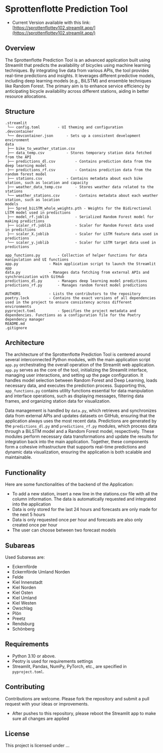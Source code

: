 # Sprottenflotte Prediction Tool

- Current Version available with this link: [https://sprottenflottev102.streamlit.app/](https://sprottenflottev102.streamlit.app/)

## Overview

The Sprottenflotte Prediction Tool is an advanced application built using Streamlit that predicts the availability of bicycles using machine learning techniques. By integrating live data from various APIs, the tool provides real-time predictions and insights. It leverages different predictive models, including deep learning models (e.g., BiLSTM) and ensemble techniques like Random Forest. The primary aim is to enhance service efficiency by anticipating bicycle availability across different stations, aiding in better resource allocations.

## Structure

```
.streamlit
 └── config.toml		- UI theming and configuration
.devcontainer
 └── devcontainer.json		- Sets up a consistent development environment
data
 ├── bike_to_weather_station.csv
 ├── data_temp.csv			- Stores temporary station data fetched from the API
 ├── predictions_dl.csv			- Contains prediction data from the deep learning model
 ├── predictions_rf.csv			- Contains prediction data from the random forest model
 ├── stations.csv			- Contains metadata about each bike station, such as location and capacity
 ├── weather_data_temp.csv		- Stores weather data related to the stations
 └── weather_stations.csv		- Contains metadata about each weather station, such as location
models
 ├── 5pred_biLSTM_whole_weights.pth	- Weights for the Bidirectional LSTM model used in predictions
 ├── model_rf.joblib			- Serialized Random Forest model for making predictions
 ├── scaler_rf.joblib			- Scaler for Random Forest data used in predictions
 ├── scaler_X.joblib			- Scaler for LSTM feature data used in predictions
 └── scaler_y.joblib			- Scaler for LSTM target data used in predictions

app_functions.py		- Collection of helper functions for data manipulation and UI functions
app.py				- Main application script to launch the Streamlit app
data.py				- Manages data fetching from external APIs and synchronization with GitHub
predictions_dl.py		- Manages deep learning model predictions
predictions_rf.py		- Manages random forest model predictions

AUTHORS				- Lists the contributors to the repository
poetry.lock			- Contains the exact versions of all dependencies used in the project to ensure consistency across different environments
pyproject.toml			- Specifies the project metadata and dependencies. Functions as a configuration file for the Poetry dependency manager
README.md
.gitignore
```

## Architecture

The architecture of the Sprottenflotte Prediction Tool is centered around several interconnected Python modules, with the main application script `app.py` orchestrating the overall operation of the Streamlit web application. `app.py` serves as the core of the tool, initializing the Streamlit interface, managing user interactions, and setting up the page configuration. It handles model selection between Random Forest and Deep Learning, loads necessary data, and executes the prediction process. Supporting this, `app_functions.py` contains utility functions essential for data manipulation and interface operations, such as displaying messages, filtering data frames, and organizing station data for visualization.

Data management is handled by `data.py`, which retrieves and synchronizes data from external APIs and updates datasets on GitHub, ensuring that the application always uses the most recent data. Predictions are generated by the `predictions_dl.py` and `predictions_rf.py` modules, which process data through a BiLSTM model and a Random Forest model, respectively. These modules perform necessary data transformations and update the results for integration back into the main application. Together, these components form a cohesive infrastructure that supports real-time predictions and dynamic data visualization, ensuring the application is both scalable and maintainable.

## Functionality

Here are some functionalities of the backend of the Application:

- To add a new station, insert a new line in the stations.csv file with all the column information. The data is automatically requested and integrated into the application
- Data is only stored for the last 24 hours and forecasts are only made for the next 5 hours
- Data is only requested once per hour and forecasts are also only created once per hour
- The user can choose between two forecast models

## Subareas

Used Subareas are:

- Eckernförde
- Eckernförde Umland Norden
- Felde
- Kiel Innenstadt
- Kiel Norden
- Kiel Osten
- Kiel Umland
- Kiel Westen
- Owschlag
- Plön
- Preetz
- Rendsburg
- Schönberg

## Requirements

- Python 3.10 or above.
- Peotry is used for requirements settings
- Streamlit, Pandas, NumPy, PyTorch, etc., are specified in `pyproject.toml`.

## Contributing

Contributions are welcome. Please fork the repository and submit a pull request with your ideas or improvements.

- After pushes to this repository, please reboot the Streamlit app to make sure all changes are applied

## License

This project is licensed under ...
